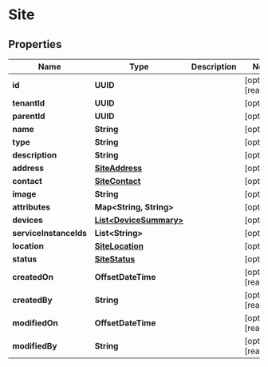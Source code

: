 

# Site


## Properties

Name | Type | Description | Notes
------------ | ------------- | ------------- | -------------
**id** | **UUID** |  |  [optional] [readonly]
**tenantId** | **UUID** |  |  [optional]
**parentId** | **UUID** |  |  [optional]
**name** | **String** |  |  [optional]
**type** | **String** |  |  [optional]
**description** | **String** |  |  [optional]
**address** | [**SiteAddress**](SiteAddress.md) |  |  [optional]
**contact** | [**SiteContact**](SiteContact.md) |  |  [optional]
**image** | **String** |  |  [optional]
**attributes** | **Map&lt;String, String&gt;** |  |  [optional]
**devices** | [**List&lt;DeviceSummary&gt;**](DeviceSummary.md) |  |  [optional]
**serviceInstanceIds** | **List&lt;String&gt;** |  |  [optional]
**location** | [**SiteLocation**](SiteLocation.md) |  |  [optional]
**status** | [**SiteStatus**](SiteStatus.md) |  |  [optional]
**createdOn** | **OffsetDateTime** |  |  [optional] [readonly]
**createdBy** | **String** |  |  [optional] [readonly]
**modifiedOn** | **OffsetDateTime** |  |  [optional] [readonly]
**modifiedBy** | **String** |  |  [optional] [readonly]



